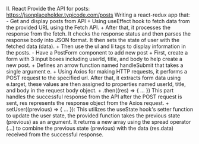 II. React
    Provide the API for posts: https://jsonplaceholder.typicode.com/posts
    Writing a react-redux app that:
    - Get and display posts from API
        + Using useEffect hook to fetch data from the provided URL using the Fetch API.
        + After that, it processes the response from the fetch. It checks the response status and then parses the response body into JSON format. It then sets the state of user with the fetched data (data). 
        + Then use the ul and li tags to display information in the posts.
    - Have a PostForm component to add new post
        + First, create a form with 3 input boxes including userId, title, and body to help create a new post.
        + Defines an arrow function named handleSubmit that takes a single argument e.
        + Using Axios for making HTTP requests, it performs a POST request to the specified url. After that, it extracts form data using e.target, these values are then assigned to properties named userId, title, and body in the request body object.
        + .then((res) => { ... }) This part handles the successful response from the API after the POST request is sent, res represents the response object from the Axios request.
        + setUser((previous) => { ... }): This utilizes the useState hook's setter function to update the user state, the provided function takes the previous state (previous) as an argument. It returns a new array using the spread operator (...) to combine the previous state (previous) with the data (res.data) received from the successful response.